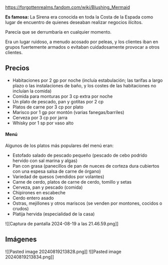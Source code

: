 https://forgottenrealms.fandom.com/wiki/Blushing_Mermaid

**Es famosa:**
La Sirena era conocida en toda la Costa de la Espada como lugar de encuentro de quienes deseaban realizar negocios ilícitos.

Parecía que se derrumbaría en cualquier momento.

Era un lugar ruidoso, a menudo acosado por peleas, y los clientes iban en grupos fuertemente armados o evitaban cuidadosamente provocar a otros clientes.

## Precios

* Habitaciones por 2 gp por noche (incluía estabulación; las tarifas a largo plazo o las instalaciones de baño, y los costes de las habitaciones no incluían la comida)
* Comida para monturas por 3 cp extra por noche
* Un plato de pescado, pan y gotitas por 2 cp
* Platos de carne por 3 cp por plato
* Marisco por 1 gp por montón (varias fanegas/barriles)
* Cerveza por 3 cp por jarra
* Whisky por 1 sp por vaso alto

#### Menú

Algunos de los platos más populares del menú eran:
* Estofado salado de pescado pequeño (pescado de cebo podrido hervido con sal marina y algas)
* Pan con grasa (panecillos de pan de nueces de corteza dura cubiertos con una espesa salsa de carne de órgano)
* Variedad de quesos (vendidos por volantes)
* Carne de cerdo, platos de carne de cerdo, tomillo y setas 
* Cerveza, pan y pescado (comida)
* Chipirones en escabeche
* Cerdo entero asado
* Ostras, mejillones y otros mariscos (se venden por montones, cocidos o crudos)
* Platija hervida (especialidad de la casa)

![[Captura de pantalla 2024-08-19 a las 21.46.59.png]]

## Imágenes 

![[Pasted image 20240819213828.png]]
![[Pasted image 20240819213834.png]]
